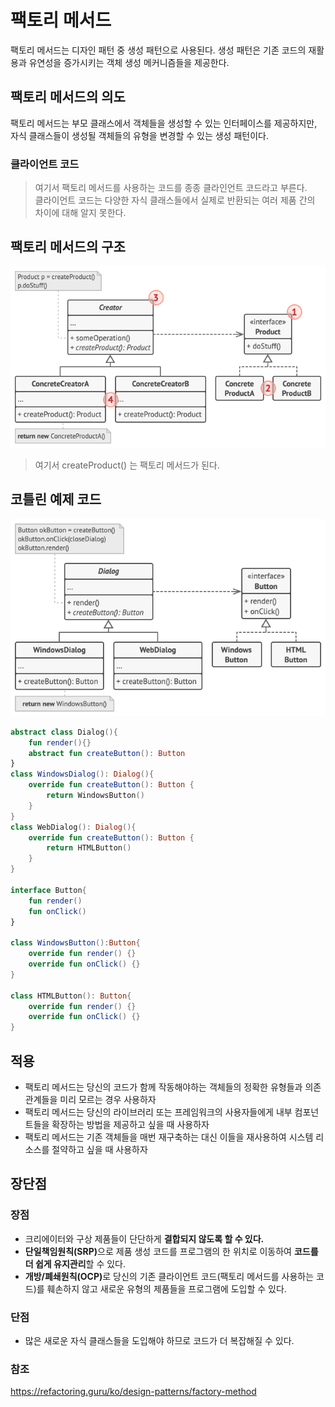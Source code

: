 # 팩토리 메서드
팩토리 메서드는 디자인 패턴 중 생성 패턴으로 사용된다. 생성 패턴은 기존 코드의 재활용과 유연성을 증가시키는 객체 생성 메커니즘들을 제공한다.
## 팩토리 메서드의 의도
팩토리 메서드는 부모 클래스에서 객체들을 생성할 수 있는 인터페이스를 제공하지만, 자식 클래스들이 생성될 객체들의 유형을 변경할 수 있는 생성 패턴이다.
### 클라이언트 코드
> 여기서 팩토리 메서드를 사용하는 코드를 종종 클라인언트 코드라고 부른다.<br>
클라이언트 코드는 다양한 자식 클래스들에서 실제로 반환되는 여러 제품 간의 차이에 대해 알지 못한다.
## 팩토리 메서드의 구조
![Alt text](이미지/팩토리메서드구조.png)
>여기서 createProduct() 는 팩토리 메서드가 된다.
## 코틀린 예제 코드
![Alt text](이미지/팩토리메서드의사코드구조.png)
```kotlin
abstract class Dialog(){
    fun render(){}
    abstract fun createButton(): Button
}
class WindowsDialog(): Dialog(){
    override fun createButton(): Button {
        return WindowsButton()
    }
}
class WebDialog(): Dialog(){
    override fun createButton(): Button {
        return HTMLButton()
    }
}

interface Button{
    fun render()
    fun onClick()
}

class WindowsButton():Button{
    override fun render() {}
    override fun onClick() {}
}

class HTMLButton(): Button{
    override fun render() {}
    override fun onClick() {}
}
```
## 적용
- 팩토리 메서드는 당신의 코드가 함께 작동해야하는 객체들의 정확한 유형들과 의존관계들을 미리 모르는 경우 사용하자
- 팩토리 메서드는 당신의 라이브러리 또는 프레임워크의 사용자들에게 내부 컴포넌트들을 확장하는 방법을 제공하고 싶을 때 사용하자
- 팩토리 메서드는 기존 객체들을 매번 재구축하는 대신 이들을 재사용하여 시스템 리소스를 절약하고 싶을 때 사용하자
## 장단점
### 장점
- 크리에이터와 구상 제품들이 단단하게 **결합되지 않도록 할 수 있다.**
- <strong>단일책임원칙(SRP)</strong>으로 제품 생성 코드를 프로그램의 한 위치로 이동하여 **코드를 더 쉽게 유지관리**할 수 있다.
- <Strong>개방/폐쇄원칙(OCP)</strong>로 당신의 기존 클라이언트 코드(팩토리 메서드를 사용하는 코드)를 훼손하지 않고 새로운 유형의 제품들을 프로그램에 도입할 수 있다.
### 단점
- 많은 새로운 자식 클래스들을 도입해야 하므로 코드가 더 복잡해질 수 있다.

### 참조
https://refactoring.guru/ko/design-patterns/factory-method